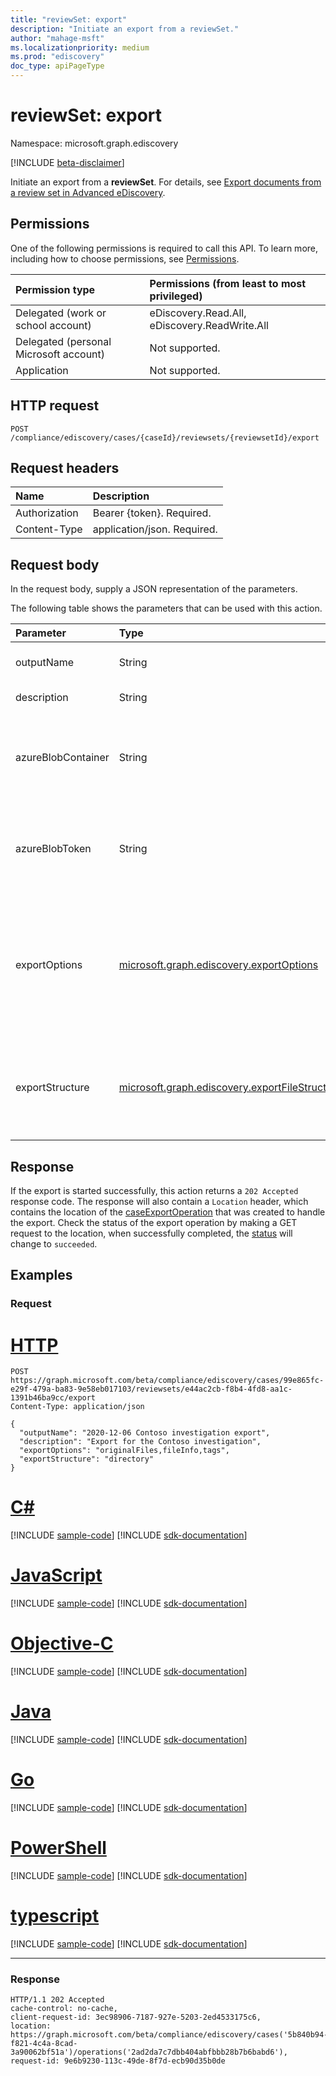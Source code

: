 ```yaml
---
title: "reviewSet: export"
description: "Initiate an export from a reviewSet."
author: "mahage-msft"
ms.localizationpriority: medium
ms.prod: "ediscovery"
doc_type: apiPageType
---
```


# reviewSet: export

Namespace: microsoft.graph.ediscovery

[!INCLUDE [beta-disclaimer](../../includes/beta-disclaimer.md)]

Initiate an export from a **reviewSet**.  For details, see [Export documents from a review set in Advanced eDiscovery](/microsoft-365/compliance/export-documents-from-review-set).

## Permissions

One of the following permissions is required to call this API. To learn more, including how to choose permissions, see [Permissions](/graph/permissions-reference).

|Permission type|Permissions (from least to most privileged)|
|:---|:---|
|Delegated (work or school account)|eDiscovery.Read.All, eDiscovery.ReadWrite.All|
|Delegated (personal Microsoft account)|Not supported.|
|Application|Not supported.|

## HTTP request

<!-- {
  "blockType": "ignored"
}
-->

``` http
POST /compliance/ediscovery/cases/{caseId}/reviewsets/{reviewsetId}/export
```

## Request headers

|Name|Description|
|:---|:---|
|Authorization|Bearer {token}. Required.|
|Content-Type|application/json. Required.|

## Request body

In the request body, supply a JSON representation of the parameters.

The following table shows the parameters that can be used with this action.

|Parameter|Type|Description|
|:---|:---|:---|
|outputName|String| Name of the export. Required. |
|description|String| Description of the export |
|azureBlobContainer|String| When exporting to your own Azure storage account, this is the container URL. |
|azureBlobToken|String| When exporting to your own Azure storage account, SAS token for the container URL. |
|exportOptions| [microsoft.graph.ediscovery.exportOptions](../resources/ediscovery-caseexportoperation.md#exportoptions-values) |Specifies options that control the format of the export. Possible values are: `originalFiles`, `text`, `pdfReplacement`, `fileInfo`, `tags`.|
|exportStructure|[microsoft.graph.ediscovery.exportFileStructure](../resources/ediscovery-caseexportoperation.md#exportfilestructure-values)| Options that control file structure and packaging of the export. Possible values are: `none`, `directory`, `pst`.|

## Response

If the export is started successfully, this action returns a `202 Accepted` response code. The response will also contain a `Location` header, which contains the location of the [caseExportOperation](../resources/ediscovery-caseexportoperation.md) that was created to handle the export. Check the status of the export operation by making a GET request to the location, when successfully completed, the [status](../resources/ediscovery-caseoperation.md#caseoperationstatus-values) will change to `succeeded`.

## Examples

### Request


# [HTTP](#tab/http)
<!-- {
  "blockType": "request",
  "name": "reviewset_export"
}
-->

``` http
POST https://graph.microsoft.com/beta/compliance/ediscovery/cases/99e865fc-e29f-479a-ba83-9e58eb017103/reviewsets/e44ac2cb-f8b4-4fd8-aa1c-1391b46ba9cc/export
Content-Type: application/json

{
  "outputName": "2020-12-06 Contoso investigation export",
  "description": "Export for the Contoso investigation",
  "exportOptions": "originalFiles,fileInfo,tags",
  "exportStructure": "directory"
}
```
# [C#](#tab/csharp)
[!INCLUDE [sample-code](../includes/snippets/csharp/reviewset-export-csharp-snippets.md)]
[!INCLUDE [sdk-documentation](../includes/snippets/snippets-sdk-documentation-link.md)]

# [JavaScript](#tab/javascript)
[!INCLUDE [sample-code](../includes/snippets/javascript/reviewset-export-javascript-snippets.md)]
[!INCLUDE [sdk-documentation](../includes/snippets/snippets-sdk-documentation-link.md)]

# [Objective-C](#tab/objc)
[!INCLUDE [sample-code](../includes/snippets/objc/reviewset-export-objc-snippets.md)]
[!INCLUDE [sdk-documentation](../includes/snippets/snippets-sdk-documentation-link.md)]

# [Java](#tab/java)
[!INCLUDE [sample-code](../includes/snippets/java/reviewset-export-java-snippets.md)]
[!INCLUDE [sdk-documentation](../includes/snippets/snippets-sdk-documentation-link.md)]

# [Go](#tab/go)
[!INCLUDE [sample-code](../includes/snippets/go/reviewset-export-go-snippets.md)]
[!INCLUDE [sdk-documentation](../includes/snippets/snippets-sdk-documentation-link.md)]

# [PowerShell](#tab/powershell)
[!INCLUDE [sample-code](../includes/snippets/powershell/reviewset-export-powershell-snippets.md)]
[!INCLUDE [sdk-documentation](../includes/snippets/snippets-sdk-documentation-link.md)]

# [typescript](#tab/typescript)
[!INCLUDE [sample-code](../includes/snippets/typescript/reviewset-export-typescript-snippets.md)]
[!INCLUDE [sdk-documentation](../includes/snippets/snippets-sdk-documentation-link.md)]

---


### Response

<!-- {
  "blockType": "response",
  "truncated": true
}
-->

``` http
HTTP/1.1 202 Accepted
cache-control: no-cache,
client-request-id: 3ec98906-7187-927e-5203-2ed4533175c6,
location: https://graph.microsoft.com/beta/compliance/ediscovery/cases('5b840b94-f821-4c4a-8cad-3a90062bf51a')/operations('2ad2da7c7dbb404abfbbb28b7b6babd6'),
request-id: 9e6b9230-113c-49de-8f7d-ecb90d35b0de
```
